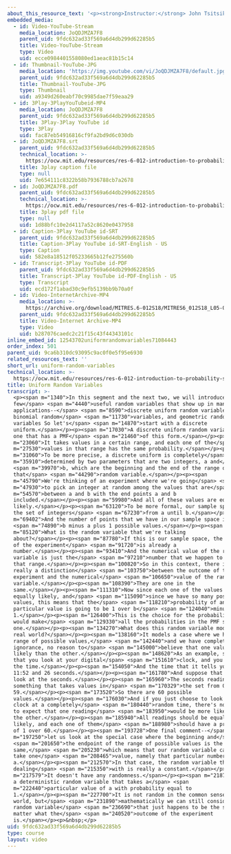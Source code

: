 ```yaml
---
about_this_resource_text: '<p><strong>Instructor:</strong> John Tsitsiklis</p>'
embedded_media:
  - id: Video-YouTube-Stream
    media_location: JoQDJMZA7F8
    parent_uid: 9fdc632ad33f569a6d4db299d62285b5
    title: Video-YouTube-Stream
    type: Video
    uid: ecce0984401558080ed1aeac81b15c14
  - id: Thumbnail-YouTube-JPG
    media_location: 'https://img.youtube.com/vi/JoQDJMZA7F8/default.jpg'
    parent_uid: 9fdc632ad33f569a6d4db299d62285b5
    title: Thumbnail-YouTube-JPG
    type: Thumbnail
    uid: a9349d260eabf70c9985dae7f59eaa29
  - id: 3Play-3PlayYouTubeid-MP4
    media_location: JoQDJMZA7F8
    parent_uid: 9fdc632ad33f569a6d4db299d62285b5
    title: 3Play-3Play YouTube id
    type: 3Play
    uid: fac87eb54916816cf9fa2bd9d6c030db
  - id: JoQDJMZA7F8.srt
    parent_uid: 9fdc632ad33f569a6d4db299d62285b5
    technical_location: >-
      https://ocw.mit.edu/resources/res-6-012-introduction-to-probability-spring-2018/part-i-the-fundamentals/uniform-random-variables/JoQDJMZA7F8.srt
    title: 3play caption file
    type: null
    uid: 7e654111c8322b58b7936788cb7a2678
  - id: JoQDJMZA7F8.pdf
    parent_uid: 9fdc632ad33f569a6d4db299d62285b5
    technical_location: >-
      https://ocw.mit.edu/resources/res-6-012-introduction-to-probability-spring-2018/part-i-the-fundamentals/uniform-random-variables/JoQDJMZA7F8.pdf
    title: 3play pdf file
    type: null
    uid: 1d88bfc10e2d4117a52c8620e0437958
  - id: Caption-3Play YouTube id-SRT
    parent_uid: 9fdc632ad33f569a6d4db299d62285b5
    title: Caption-3Play YouTube id-SRT-English - US
    type: Caption
    uid: 582e8a18512f05233665b12fe275560b
  - id: Transcript-3Play YouTube id-PDF
    parent_uid: 9fdc632ad33f569a6d4db299d62285b5
    title: Transcript-3Play YouTube id-PDF-English - US
    type: Transcript
    uid: ecd172f1abad30c9efb5139bb9b70a0f
  - id: Video-InternetArchive-MP4
    media_location: >-
      https://archive.org/download/MITRES.6-012S18/MITRES6_012S18_L05-05_300k.mp4
    parent_uid: 9fdc632ad33f569a6d4db299d62285b5
    title: Video-Internet Archive-MP4
    type: Video
    uid: b287076caedc2c21f15c43f44343101c
inline_embed_id: 12543702uniformrandomvariables71084443
order_index: 501
parent_uid: 9ca6b310dc93095c9ac0f0e5f95e6930
related_resources_text: ''
short_url: uniform-random-variables
technical_location: >-
  https://ocw.mit.edu/resources/res-6-012-introduction-to-probability-spring-2018/part-i-the-fundamentals/uniform-random-variables
title: Uniform Random Variables
transcript: >-
  <p><span m="1340">In this segment and the next two, we will introduce a
  few</span> <span m="4440">useful random variables that show up in many
  applications--</span> <span m="8590">discrete uniform random variables,
  binomial random</span> <span m="11730">variables, and geometric random
  variables So let's</span> <span m="14870">start with a discrete
  uniform.</span></p><p><span m="17030">A discrete uniform random variable is
  one that has a PMF</span> <span m="21460">of this form.</span></p><p><span
  m="23060">It takes values in a certain range, and each one of the</span> <span
  m="27530">values in that range has the same probability.</span></p><p><span
  m="31060">To be more precise, a discrete uniform is completely</span> <span
  m="35910">determined by two parameters that are two integers, a and</span>
  <span m="39970">b, which are the beginning and the end of the range of
  that</span> <span m="44290">random variable.</span></p><p><span
  m="45790">We're thinking of an experiment where we're going</span> <span
  m="47930">to pick an integer at random among the values that are</span> <span
  m="54570">between a and b with the end points a and b
  included.</span></p><p><span m="59980">And all of these values are equally
  likely.</span></p><p><span m="63120">To be more formal, our sample space is
  the set of integers</span> <span m="67230">from a until b.</span></p><p><span
  m="69402">And the number of points that we have in our sample space is</span>
  <span m="74890">b minus a plus 1 possible values.</span></p><p><span
  m="85120">What is the random variable that we're talking
  about?</span></p><p><span m="87780">If this is our sample space, the outcome
  of the experiment</span> <span m="91720">is already a
  number.</span></p><p><span m="93410">And the numerical value of the random
  variable is just the</span> <span m="97210">number that we happen to pick in
  that range.</span></p><p><span m="100820">So in this context, there isn't
  really a distinction</span> <span m="103750">between the outcome of the
  experiment and the numerical</span> <span m="106650">value of the random
  variable.</span></p><p><span m="108390">They are one in the
  same.</span></p><p><span m="111310">Now since each one of the values is
  equally likely, and</span> <span m="115090">since we have so many possible
  values, this means that the</span> <span m="118210">probability of any
  particular value is going to be 1 over b</span> <span m="124040">minus a plus
  1.</span></p><p><span m="126400">This is the choice for the probability that
  would make</span> <span m="129330">all the probabilities in the PMF sum to
  one.</span></p><p><span m="134270">What does this random variable model in the
  real world?</span></p><p><span m="138160">It models a case where we have a
  range of possible values,</span> <span m="142440">and we have complete
  ignorance, no reason to</span> <span m="145000">believe that one value is more
  likely than the other.</span></p><p><span m="148620">As an example, suppose
  that you look at your digital</span> <span m="151610">clock, and you look at
  the time.</span></p><p><span m="154050">And the time that it tells you is
  11:52 and 26 seconds.</span></p><p><span m="161780">And suppose that you just
  look at the seconds.</span></p><p><span m="165960">The seconds reading is
  something that takes values in</span> <span m="170329">the set from 0 to
  59.</span></p><p><span m="173520">So there are 60 possible
  values.</span></p><p><span m="176030">And if you just choose to look at your
  clock at a completely</span> <span m="180440">random time, there's no reason
  to expect that one reading</span> <span m="183950">would be more likely than
  the other.</span></p><p><span m="185940">All readings should be equally
  likely, and each one of them</span> <span m="188980">should have a probability
  of 1 over 60.</span></p><p><span m="193728">One final comment--</span> <span
  m="197250">let us look at the special case where the beginning and</span>
  <span m="201650">the endpoint of the range of possible values is the
  same,</span> <span m="205230">which means that our random variable can only
  take one</span> <span m="208465">value, namely that particular number
  a.</span></p><p><span m="212570">In that case, the random variable that we're
  dealing</span> <span m="215350">with is really a constant.</span></p><p><span
  m="217579">It doesn't have any randomness.</span></p><p><span m="218750">It is
  a deterministic random variable that takes a</span> <span
  m="222440">particular value of a with probability equal to
  1.</span></p><p><span m="227700">It is not random in the common sense of the
  world, but</span> <span m="231890">mathematically we can still consider it a
  random variable</span> <span m="236690">that just happens to be the same no
  matter what the</span> <span m="240520">outcome of the experiment
  is.</span></p><p>&nbsp;</p>
uid: 9fdc632ad33f569a6d4db299d62285b5
type: course
layout: video
---
```

